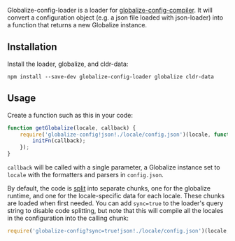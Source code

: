 Globalize-config-loader is a loader for [globalize-config-compiler](https://github.com/nkovacs/globalize-config-compiler).
It will convert a configuration object (e.g. a json file loaded with json-loader) into a function that returns a new Globalize instance.

## Installation

Install the loader, globalize, and cldr-data:

    npm install --save-dev globalize-config-loader globalize cldr-data

## Usage

Create a function such as this in your code:

```js
function getGlobalize(locale, callback) {
    require('globalize-config!json!./locale/config.json')(locale, function(initFn) {
        initFn(callback);
    });
}
```

`callback` will be called with a single parameter, a Globalize instance
set to `locale` with the formatters and parsers in `config.json`.

By default, the code is [split](https://webpack.github.io/docs/code-splitting.html) into
separate chunks, one for the globalize runtime, and one for the locale-specific data for each locale.
These chunks are loaded when first needed.
You can add `sync=true` to the loader's query string to disable code splitting,
but note that this will compile all the locales in the configuration into the calling chunk:

```js
require('globalize-config?sync=true!json!./locale/config.json')(locale, function(initFn) { ... });
```
